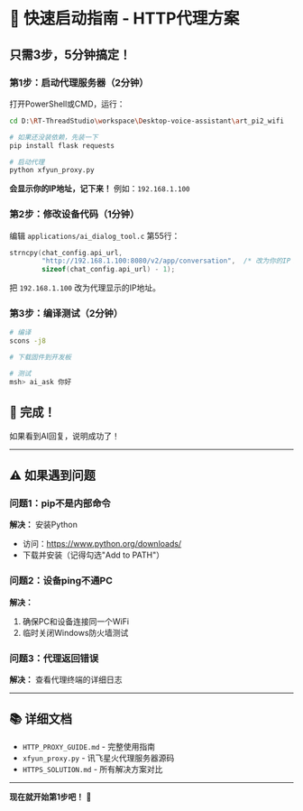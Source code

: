 # 🚀 快速启动指南 - HTTP代理方案

## 只需3步，5分钟搞定！

### 第1步：启动代理服务器（2分钟）

打开PowerShell或CMD，运行：

```bash
cd D:\RT-ThreadStudio\workspace\Desktop-voice-assistant\art_pi2_wifi

# 如果还没装依赖，先装一下
pip install flask requests

# 启动代理
python xfyun_proxy.py
```

**会显示你的IP地址，记下来！** 例如：`192.168.1.100`

### 第2步：修改设备代码（1分钟）

编辑 `applications/ai_dialog_tool.c` 第55行：

```c
strncpy(chat_config.api_url, 
        "http://192.168.1.100:8080/v2/app/conversation",  /* 改为你的IP！ */
        sizeof(chat_config.api_url) - 1);
```

把 `192.168.1.100` 改为代理显示的IP地址。

### 第3步：编译测试（2分钟）

```bash
# 编译
scons -j8

# 下载固件到开发板

# 测试
msh> ai_ask 你好
```

## 🎉 完成！

如果看到AI回复，说明成功了！

---

## ⚠️ 如果遇到问题

### 问题1：pip不是内部命令

**解决：** 安装Python
- 访问：https://www.python.org/downloads/
- 下载并安装（记得勾选"Add to PATH"）

### 问题2：设备ping不通PC

**解决：** 
1. 确保PC和设备连接同一个WiFi
2. 临时关闭Windows防火墙测试

### 问题3：代理返回错误

**解决：** 查看代理终端的详细日志

---

## 📚 详细文档

- `HTTP_PROXY_GUIDE.md` - 完整使用指南
- `xfyun_proxy.py` - 讯飞星火代理服务器源码
- `HTTPS_SOLUTION.md` - 所有解决方案对比

---

**现在就开始第1步吧！** 🚀

